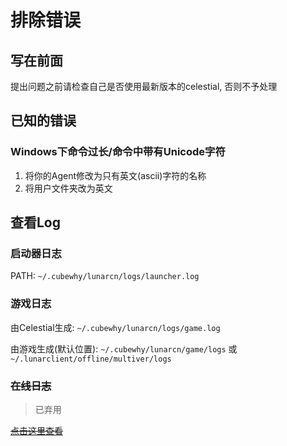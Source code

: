# 排除错误

## 写在前面

提出问题之前请检查自己是否使用最新版本的celestial, 否则不予处理

## 已知的错误

### Windows下命令过长/命令中带有Unicode字符

1. 将你的Agent修改为只有英文(ascii)字符的名称
2. 将用户文件夹改为英文

## 查看Log

### 启动器日志

PATH: `~/.cubewhy/lunarcn/logs/launcher.log`

### 游戏日志

由Celestial生成: `~/.cubewhy/lunarcn/logs/game.log`

由游戏生成(默认位置): `~/.cubewhy/lunarcn/game/logs` 或 `~/.lunarclient/offline/multiver/logs`

### ~~在线日志~~

> 已弃用

~~[点击这里查看](https://lunarclient.top/crash)~~
